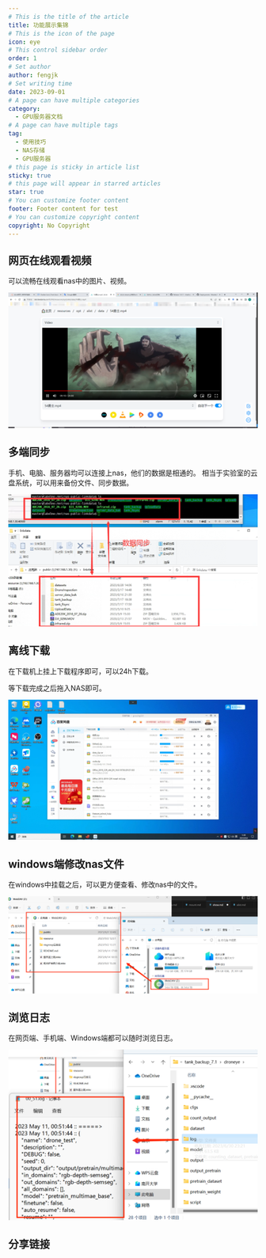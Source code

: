 ```yaml
---
# This is the title of the article
title: 功能展示集锦
# This is the icon of the page
icon: eye
# This control sidebar order
order: 1
# Set author
author: fengjk
# Set writing time
date: 2023-09-01
# A page can have multiple categories
category:
  - GPU服务器文档
# A page can have multiple tags
tag:
  - 使用技巧
  - NAS存储
  - GPU服务器
# this page is sticky in article list
sticky: true
# this page will appear in starred articles
star: true
# You can customize footer content
footer: Footer content for test
# You can customize copyright content
copyright: No Copyright
---
```


## **网页在线观看视频**
可以流畅在线观看nas中的图片、视频。

![使用浏览器在线共享视频](./img/webvideo.png)


## **多端同步**
手机、电脑、服务器均可以连接上nas，他们的数据是相通的。
相当于实验室的云盘系统，可以用来备份文件、同步数据。

![服务器和Windows的数据相同](./img/datasync.png)


## **离线下载**
在下载机上挂上下载程序即可，可以24h下载。

等下载完成之后拖入NAS即可。

![服务器和Windows的数据相同](./img/offlinedownload.png)

## **windows端修改nas文件**
在windows中挂载之后，可以更方便查看、修改nas中的文件。

![webdav挂载在windows上](./img/windows-mount.png)

## **浏览日志**
在网页端、手机端、Windows端都可以随时浏览日志。

![windows日志浏览](./img/windows-log.png)

## **分享链接**


